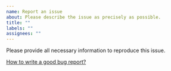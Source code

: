 ```yaml
---
name: Report an issue
about: Please describe the issue as precisely as possible.
title: ""
labels: ""
assignees: ""
---
```


Please provide all necessary information to reproduce this issue.

[How to write a good bug report?](https://duckduckgo.com/?q=how+to+write+a+good+bug+report&t=ipad&ia=web)
